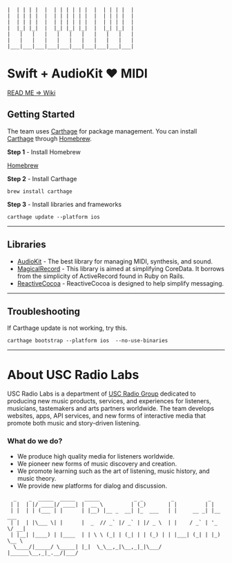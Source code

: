 ```language-powerbash
|  | | | |  |  | | | | | |  |  | | | |  | 
|  | | | |  |  | | | | | |  |  | | | |  | 
|  | | | |  |  | | | | | |  |  | | | |  | 
|  |_| |_|  |  |_| |_| |_|  |  |_| |_|  | 
|   |   |   |   |   |   |   |   |   |   | 
|   |   |   |   |   |   |   |   |   |   | 
|___|___|___|___|___|___|___|___|___|___| 
```

# Swift + AudioKit :heart: MIDI


[READ ME => Wiki](https://github.com/uscradiogroup/swift-midi-audiokit/wiki)

## Getting Started

The team uses [Carthage](https://github.com/Carthage/Carthage) for package management. You can install [Carthage](https://github.com/Carthage/Carthage) through [Homebrew](http://brew.sh/).

**Step 1** - Install Homebrew

[Homebrew](http://brew.sh/)


**Step 2** - Install Carthage

```language-powerbash
brew install carthage
```

**Step 3** - Install libraries and frameworks

```language-powerbash
carthage update --platform ios
```

---


## Libraries

- [AudioKit](https://github.com/audiokit/AudioKit) - The best library for managing MIDI, synthesis, and sound.
- [MagicalRecord](https://github.com/magicalpanda/MagicalRecord/) - This library is aimed at simplifying CoreData.  It borrows from the simplicity of ActiveRecord found in Ruby on Rails.
- [ReactiveCocoa](https://github.com/ReactiveCocoa/ReactiveCocoa) - ReactiveCocoa is designed to help simplify messaging.

---

## Troubleshooting

If Carthage update is not working, try this.
```language-powerbash
carthage bootstrap --platform ios  --no-use-binaries
```

---

# About USC Radio Labs

USC Radio Labs is a department of [USC Radio Group](http://uscradiogroup.org) dedicated to producing new music products, services, and experiences for listeners, musicians, tastemakers and arts partners worldwide. The team develops websites, apps, API services, and new forms of interactive media that promote both music and story-driven listening. 



### What do we do? 

* We produce high quality media for listeners worldwide. 
* We pioneer new forms of music discovery and creation.
* We promote learning such as the art of listening, music history, and music theory.
* We provide new platforms for dialog and discussion.

```language-powerbash
  _    _  _____  _____   _____           _ _         _           _         
 | |  | |/ ____|/ ____| |  __ \         | (_)       | |         | |        
 | |  | | (___ | |      | |__) |__ _  __| |_  ___   | |     __ _| |__  ___ 
 | |  | |\___ \| |      |  _  // _` |/ _` | |/ _ \  | |    / _` | '_ \/ __|
 | |__| |____) | |____  | | \ \ (_| | (_| | | (_) | | |___| (_| | |_) \__ \
  \____/|_____/ \_____| |_|  \_\__,_|\__,_|_|\___/  |______\__,_|_.__/|___/
```
